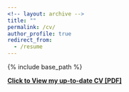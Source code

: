```yaml
---
<!-- layout: archive -->
title: ""
permalink: /cv/
author_profile: true
redirect_from:
  - /resume
---
```


{% include base_path %}

<b>[Click to View my up-to-date CV [PDF]](http://mebucca.github.io/files/Curriculum_Vitae.pdf)<b><br>

<!-- <embed src="http://lantaoyu.com/files/lantaoyu_cv.pdf" width="650" height="1800" type='application/pdf'> -->
